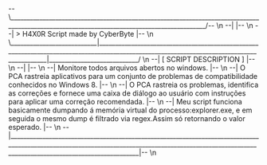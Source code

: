 <span style="color=green">
                                                                                --\____________________________________________________________________________________________________________________________________________/-- \n
                                                                                --|                                                                                                                                            |-- \n
                                                                                --|                                                 > H4X0R Script made by CyberByte                                                           |-- \n
                                                      \___________________________|____________________________________________________________________________________________________________________________________________|____________________________/   \n
                                                    --|                                                                                 [ SCRIPT DESCRIPTION ]                                                                                              |-- \n 
                                                    --|                                                                                                                                                                                                     |-- \n 
                                                    --|                                                                     Monitore todos arquivos abertos no windows.                                                                                     |-- \n
                                                    --|                                                             O PCA rastreia aplicativos para um conjunto de problemas de compatibilidade conhecidos no Windows 8.                                    |-- \n
                                                    --|                                         O PCA rastreia os problemas, identifica as correções e fornece uma caixa de diálogo ao usuário com instruções para aplicar uma correção recomendada.        |-- \n
                                                    --|                         Meu script funciona basicamente dumpando  á memória virtual do processo:explorer.exe, e em seguida o mesmo dump é filtrado via regex.Assim só retornando o valor esperado.  |-- \n
                                                    --|_____________________________________________________________________________________________________________________________________________________________________________________________________|-- \n
</span>                                         
